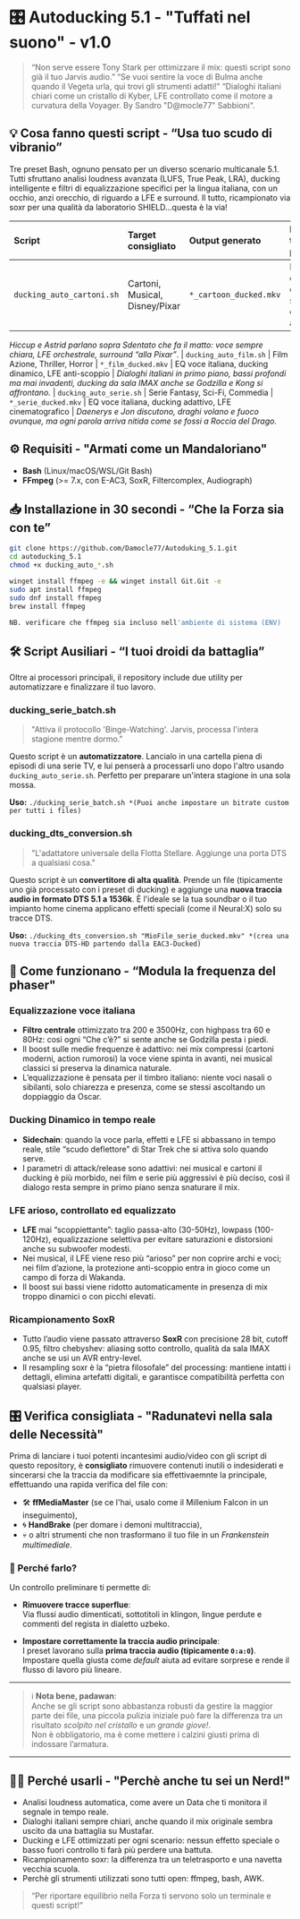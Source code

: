 # 🎛️ Autoducking 5.1 - "Tuffati nel suono" - v1.0

> “Non serve essere Tony Stark per ottimizzare il mix: questi script sono già il tuo Jarvis audio.”
> “Se vuoi sentire la voce di Bulma anche quando il Vegeta urla, qui trovi gli strumenti adatti!”
> “Dialoghi italiani chiari come un cristallo di Kyber, LFE controllato come il motore a curvatura della Voyager.   By Sandro "D@mocle77" Sabbioni“.

## 💡 Cosa fanno questi script - “Usa tuo scudo di vibranio”

Tre preset Bash, ognuno pensato per un diverso scenario multicanale 5.1.
Tutti sfruttano analisi loudness avanzata (LUFS, True Peak, LRA), ducking intelligente e filtri di equalizzazione specifici per la lingua italiana, con un occhio, anzi orecchio, di riguardo a LFE e surround. Il tutto, ricampionato via soxr per una qualità da laboratorio SHIELD...questa è la via!


| Script | Target consigliato | Output generato | Focus tecnico principale |
| :-- | :-- | :-- | :-- |
| `ducking_auto_cartoni.sh` | Cartoni, Musical, Disney/Pixar | `*_cartoon_ducked.mkv` | EQ voci cantate, ducking soft, LFE orchestrale arioso |
*Hiccup e Astrid parlano sopra Sdentato che fa il matto: voce sempre chiara, LFE orchestrale, surround “alla Pixar”*.
| `ducking_auto_film.sh` | Film Azione, Thriller, Horror | `*_film_ducked.mkv` | EQ voce italiana, ducking dinamico, LFE anti-scoppio |
*Dialoghi italiani in primo piano, bassi profondi ma mai invadenti, ducking da sala IMAX anche se Godzilla e Kong si affrontano.*
| `ducking_auto_serie.sh` | Serie Fantasy, Sci-Fi, Commedia | `*_serie_ducked.mkv` | EQ voce italiana, ducking adattivo, LFE cinematografico |
*Daenerys e Jon discutono, draghi volano e fuoco ovunque, ma ogni parola arriva nitida come se fossi a Roccia del Drago.*

## ⚙️ Requisiti - "Armati come un Mandaloriano"

- **Bash** (Linux/macOS/WSL/Git Bash)
- **FFmpeg** (>= 7.x, con E-AC3, SoxR, Filtercomplex, Audiograph)


## 📥 Installazione in 30 secondi - “Che la Forza sia con te”

```bash
git clone https://github.com/Damocle77/Autoduking_5.1.git
cd autoducking_5.1
chmod +x ducking_auto_*.sh
```

```bash
winget install ffmpeg -e && winget install Git.Git -e
sudo apt install ffmpeg
sudo dnf install ffmpeg
brew install ffmpeg

NB. verificare che ffmpeg sia incluso nell'ambiente di sistema (ENV)
```
## 🛠️ Script Ausiliari - “I tuoi droidi da battaglia”

Oltre ai processori principali, il repository include due utility per automatizzare e finalizzare il tuo lavoro.

### ducking_serie_batch.sh
> "Attiva il protocollo 'Binge-Watching'. Jarvis, processa l'intera stagione mentre dormo."

Questo script è un **automatizzatore**. Lancialo in una cartella piena di episodi di una serie TV, e lui penserà a processarli uno dopo l'altro usando `ducking_auto_serie.sh`. Perfetto per preparare un'intera stagione in una sola mossa.

**Uso:**
`./ducking_serie_batch.sh *(Puoi anche impostare un bitrate custom per tutti i files)`

### ducking_dts_conversion.sh
> "L'adattatore universale della Flotta Stellare. Aggiunge una porta DTS a qualsiasi cosa."

Questo script è un **convertitore di alta qualità**. Prende un file (tipicamente uno già processato con i preset di ducking) e aggiunge una **nuova traccia audio in formato DTS 5.1 a 1536k**. È l'ideale se la tua soundbar o il tuo impianto home cinema applicano effetti speciali (come il Neural:X) solo su tracce DTS.

**Uso:**
`./ducking_dts_conversion.sh "MioFile_serie_ducked.mkv" *(crea una nuova traccia DTS-HD partendo dalla EAC3-Ducked)`

## 🚀 Come funzionano - “Modula la frequenza del phaser"

### Equalizzazione voce italiana

- **Filtro centrale** ottimizzato tra 200 e 3500Hz, con highpass tra 60 e 80Hz: così ogni “Che c’è?” si sente anche se Godzilla pesta i piedi.
- Il boost sulle medie frequenze è adattivo: nei mix compressi (cartoni moderni, action rumorosi) la voce viene spinta in avanti, nei musical classici si preserva la dinamica naturale.
- L’equalizzazione è pensata per il timbro italiano: niente voci nasali o sibilanti, solo chiarezza e presenza, come se stessi ascoltando un doppiaggio da Oscar.


### Ducking Dinamico in tempo reale

- **Sidechain**: quando la voce parla, effetti e LFE si abbassano in tempo reale, stile “scudo deflettore” di Star Trek che si attiva solo quando serve.
- I parametri di attack/release sono adattivi: nei musical e cartoni il ducking è più morbido, nei film e serie più aggressivi è più deciso, così il dialogo resta sempre in primo piano senza snaturare il mix.


### LFE arioso, controllato ed equalizzato

- **LFE** mai “scoppiettante”: taglio passa-alto (30-50Hz), lowpass (100-120Hz), equalizzazione selettiva per evitare saturazioni e distorsioni anche su subwoofer modesti.
- Nei musical, il LFE viene reso più “arioso” per non coprire archi e voci; nei film d’azione, la protezione anti-scoppio entra in gioco come un campo di forza di Wakanda.
- Il boost sui bassi viene ridotto automaticamente in presenza di mix troppo dinamici o con picchi elevati.


### Ricampionamento SoxR

- Tutto l’audio viene passato attraverso **SoxR** con precisione 28 bit, cutoff 0.95, filtro chebyshev: aliasing sotto controllo, qualità da sala IMAX anche se usi un AVR entry-level.
- Il resampling soxr è la “pietra filosofale” del processing: mantiene intatti i dettagli, elimina artefatti digitali, e garantisce compatibilità perfetta con qualsiasi player.

## 🎛️ Verifica consigliata - "Radunatevi nella sala delle Necessità"

Prima di lanciare i tuoi potenti incantesimi audio/video con gli script di questo repository, è **consigliato** rimuovere contenuti inutili o indesiderati e sincerarsi che la traccia da modificare sia effettivaemnte la principale, effettuando una rapida verifica del file con:

- 🛠 **ffMediaMaster** (se ce l'hai, usalo come il Millenium Falcon in un inseguimento),
- 🌀 **HandBrake** (per domare i demoni multitraccia),
- 💀 o altri strumenti che non trasformano il tuo file in un *Frankenstein multimediale*.

### 🎯 Perché farlo?

Un controllo preliminare ti permette di:

- **Rimuovere tracce superflue**:  
  Via flussi audio dimenticati, sottotitoli in klingon, lingue perdute e commenti del regista in dialetto uzbeko.
  
- **Impostare correttamente la traccia audio principale**:  
  I preset lavorano sulla **prima traccia audio (tipicamente `0:a:0`)**. Impostare quella giusta come *default* aiuta ad evitare sorprese e rende il flusso di lavoro più lineare.

---

> ℹ️ **Nota bene, padawan**:  
> Anche se gli script sono abbastanza robusti da gestire la maggior parte dei file, una piccola pulizia iniziale può fare la differenza tra un risultato *scolpito nel cristallo* e un *grande giove!*.  
> Non è obbligatorio, ma è come mettere i calzini giusti prima di indossare l’armatura.

---

## 🧑‍🚀 Perché usarli - "Perchè anche tu sei un Nerd!"

- Analisi loudness automatica, come avere un Data che ti monitora il segnale in tempo reale.
- Dialoghi italiani sempre chiari, anche quando il mix originale sembra uscito da una battaglia su Mustafar.
- Ducking e LFE ottimizzati per ogni scenario: nessun effetto speciale o basso fuori controllo ti farà più perdere una battuta.
- Ricampionamento soxr: la differenza tra un teletrasporto e una navetta vecchia scuola.
- Perchè gli strumenti utilizzati sono tutti open: ffmpeg, bash, AWK.

>  “Per riportare equilibrio nella Forza ti servono solo un terminale e questi script!”
